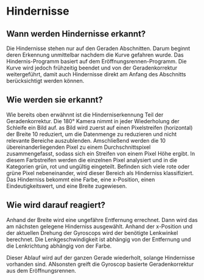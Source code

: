 # Hindernisse

## Wann werden Hindernisse erkannt?

Die Hindernisse stehen nur auf den Geraden Abschnitten. Darum beginnt deren Erkennung unmittelbar nachdem die Kurve gefahren wurde.
Das Hindernis-Programm basiert auf dem Eröffnungsrennen-Programm. Die Kurve wird jedoch frühzeitig beendet und von der Geradenkorrektur weitergeführt, damit auch Hindernisse direkt am Anfang des Abschnitts berücksichtigt werden können.

## Wie werden sie erkannt?

Wie bereits oben erwähnnt ist die Hinderniserkennung Teil der Geradenkorrektur. Die 180° Kamera nimmt in jeder Wiederholung der Schleife ein Bild auf. as Bild wird zuerst auf einen Pixelstreifen (horizontal) der Breite 10 reduziert, um die Datenmenge zu reduzieren und nicht relevante Bereiche auszublenden. Amschließend werden die 10 übereinanderliegenden Pixel zu einem Durchschnittspixel zusammengefasst, sodass sich ein Streifen von einem Pixel Höhe ergibt. In diesem Farbstreifen werden die einzelnen Pixel analysiert und in die Kategorien grün, rot und ungültig eingeteilt. Befinden sich viele rote oder grüne Pixel nebeneinander, wird dieser Bereich als Hinderniss klassifiziert. Das Hinderniss bekommt eine Farbe, eine x-Position, einen Eindeutigkeitswert, und eine Breite zugewiesen.

## Wie wird darauf reagiert?

Anhand der Breite wird eine ungefähre Entfernung errechnet. Dann wird das am nächsten gelegene Hinderniss ausgewählt. Anhand der x-Position und der aktuellen Drehung der Gyroscops wird der benötigte Lenkwinkel berechnet. Die Lenkgeschwindigkeit ist abhängig von der Entfernung und die Lenkrichtung abhängig von der Farbe.

Dieser Ablauf wird auf der ganzen Gerade wiederholt, solange Hindernisse vorhanden sind. ANsonsten greift die Gyroscop basierte Geradenkorrektur aus dem Eröffnungsrennen.
